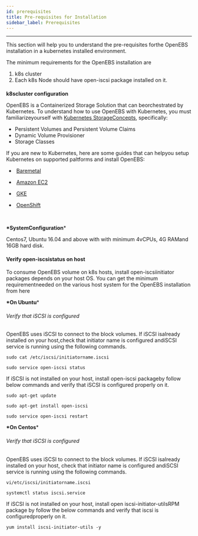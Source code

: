 ```yaml
---
id: prerequisites
title: Pre-requisites for Installation
sidebar_label: Prerequisites
---
```


------

This section will help you to understand the pre-requisites forthe OpenEBS installation in a kubernetes installed environment.

The minimum requirements for the OpenEBS installation are

 

1. k8s cluster
2. Each k8s Node should have     open-iscsi package installed on it.

####  

**k8scluster configuration**

OpenEBS is a Containerized Storage Solution that can beorchestrated by  Kubernetes. To understand how to use OpenEBS with Kubernetes, you must familiarizeyourself with [Kubernetes StorageConcepts](https://kubernetes.io/docs/concepts/storage/persistent-volumes/), specifically:

- Persistent Volumes and Persistent Volume Claims
- Dynamic Volume Provisioner
- Storage Classes

 

If you are new to Kubernetes, here are some guides that can helpyou setup Kubernetes on supported paltforms and install OpenEBS:

- ​        [Baremetal](https://docs.openebs.io/docs/onpremise.html#running-the-setup-on-ubuntu-1604)

- ​        [Amazon EC2](https://docs.openebs.io/docs/cloudsolutions.html#amazon-cloud)

- ​        [GKE](https://docs.openebs.io/docs/cloudsolutions.html#google-cloud)

- ​        [OpenShift](https://docs.openebs.io/docs/openshift.html)

  ​

**\*SystemConfiguration***

Centos7, Ubuntu 16.04 and above with with minimum 4vCPUs, 4G RAMand 16GB hard disk. 

 

 

#### **Verify open-iscsistatus on host**

To consume OpenEBS volume on k8s hosts, install open-iscsiinitiator packages depends on your host OS. You can get the minimum requirementneeded on the various host system for the OpenEBS installation from here

 

**\*On Ubuntu***

###### Verify that iSCSI is configured 

OpenEBS uses iSCSI to connect to the block volumes. If iSCSI isalready installed on your host,check that initiator name is configured andiSCSI service is running using the following commands.

```
sudo cat /etc/iscsi/initiatorname.iscsi
```

```
sudo service open-iscsi status
```

 

If iSCSI is not installed on your host, install open-iscsi packageby follow below commands and verify that iSCSI is configured properly on it.

```
sudo apt-get update
```

```
sudo apt-get install open-iscsi
```

```
sudo service open-iscsi restart
```

 

**\*On Centos***

###### Verify that iSCSI is configured

OpenEBS uses iSCSI to connect to the block volumes. If iSCSI isalready installed on your host, check that initiator name is configured andiSCSI service is running using the following commands.

```
vi/etc/iscsi/initiatorname.iscsi
```

```
systemctl status iscsi.service
```

 

If iSCSI is not installed on your host, install open iscsi-initiator-utilsRPM package by follow the below commands and verify that iscsi is configuredproperly on it.

 

```
yum install iscsi-initiator-utils -y
```

 

 

<!-- Hotjar Tracking Code for https://docs.openebs.io -->
<script>
   (function(h,o,t,j,a,r){
       h.hj=h.hj||function(){(h.hj.q=h.hj.q||[]).push(arguments)};
       h._hjSettings={hjid:785693,hjsv:6};
       a=o.getElementsByTagName('head')[0];
       r=o.createElement('script');r.async=1;
       r.src=t+h._hjSettings.hjid+j+h._hjSettings.hjsv;
       a.appendChild(r);
   })(window,document,'https://static.hotjar.com/c/hotjar-','.js?sv=');
</script>